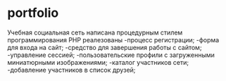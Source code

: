 # portfolio
Учебная социальная сеть написана процедурным стилем программирования PHP реалезованы
-процесс регистрации;
-форма для входа на сайт;
-средство для завершения работы с сайтом;
-управление сессией;
-пользовательские профили с загруженными миниатюрными изображениями;
-каталог участников сети;
-добавление участников в список друзей;

